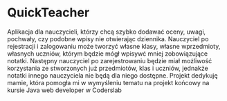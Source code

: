 # QuickTeacher
Aplikacja dla nauczycieli, którzy chcą szybko dodawać oceny, uwagi, pochwały, czy podobne wpisy nie otwierając dziennika.
Nauczyciel po rejestracji i zalogowaniu może tworzyć własne klasy, własne wprzedmioty, własnych uczniów, którym będzie mógł wpisywć mniej zobowiązujące notatki.
Następny nauczyciel po zarejestrowaniu będzie miał możliwość korzystania ze stworzonych już przedmiotów, klas i uczniów, jednakże notatki innego nauczyciela nie będą dla niego dostępne.
Projekt dedykuję mamie, która pomogła mi w wymyśleniu tematu na projekt końcowy na kursie Java web developer w Coderslab
